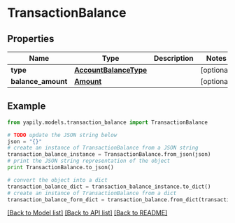 # TransactionBalance


## Properties

Name | Type | Description | Notes
------------ | ------------- | ------------- | -------------
**type** | [**AccountBalanceType**](AccountBalanceType.md) |  | [optional] 
**balance_amount** | [**Amount**](Amount.md) |  | [optional] 

## Example

```python
from yapily.models.transaction_balance import TransactionBalance

# TODO update the JSON string below
json = "{}"
# create an instance of TransactionBalance from a JSON string
transaction_balance_instance = TransactionBalance.from_json(json)
# print the JSON string representation of the object
print TransactionBalance.to_json()

# convert the object into a dict
transaction_balance_dict = transaction_balance_instance.to_dict()
# create an instance of TransactionBalance from a dict
transaction_balance_form_dict = transaction_balance.from_dict(transaction_balance_dict)
```
[[Back to Model list]](../README.md#documentation-for-models) [[Back to API list]](../README.md#documentation-for-api-endpoints) [[Back to README]](../README.md)


